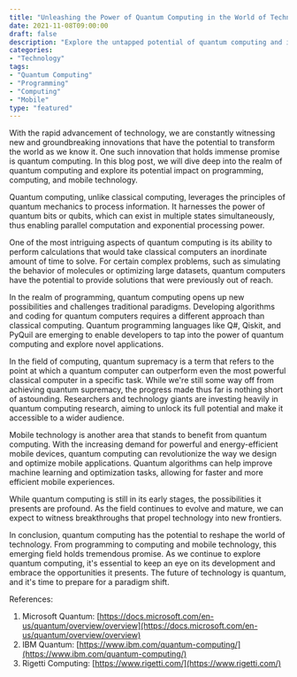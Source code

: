 ```yaml
--- 
title: "Unleashing the Power of Quantum Computing in the World of Technology" 
date: 2021-11-08T09:00:00
draft: false 
description: "Explore the untapped potential of quantum computing and its impact on programming, computing, and mobile technology." 
categories: 
- "Technology" 
tags: 
- "Quantum Computing" 
- "Programming" 
- "Computing" 
- "Mobile" 
type: "featured" 
--- 
```


With the rapid advancement of technology, we are constantly witnessing new and groundbreaking innovations that have the potential to transform the world as we know it. One such innovation that holds immense promise is quantum computing. In this blog post, we will dive deep into the realm of quantum computing and explore its potential impact on programming, computing, and mobile technology.

Quantum computing, unlike classical computing, leverages the principles of quantum mechanics to process information. It harnesses the power of quantum bits or qubits, which can exist in multiple states simultaneously, thus enabling parallel computation and exponential processing power.

One of the most intriguing aspects of quantum computing is its ability to perform calculations that would take classical computers an inordinate amount of time to solve. For certain complex problems, such as simulating the behavior of molecules or optimizing large datasets, quantum computers have the potential to provide solutions that were previously out of reach.

In the realm of programming, quantum computing opens up new possibilities and challenges traditional paradigms. Developing algorithms and coding for quantum computers requires a different approach than classical computing. Quantum programming languages like Q#, Qiskit, and PyQuil are emerging to enable developers to tap into the power of quantum computing and explore novel applications.

In the field of computing, quantum supremacy is a term that refers to the point at which a quantum computer can outperform even the most powerful classical computer in a specific task. While we're still some way off from achieving quantum supremacy, the progress made thus far is nothing short of astounding. Researchers and technology giants are investing heavily in quantum computing research, aiming to unlock its full potential and make it accessible to a wider audience.

Mobile technology is another area that stands to benefit from quantum computing. With the increasing demand for powerful and energy-efficient mobile devices, quantum computing can revolutionize the way we design and optimize mobile applications. Quantum algorithms can help improve machine learning and optimization tasks, allowing for faster and more efficient mobile experiences.

While quantum computing is still in its early stages, the possibilities it presents are profound. As the field continues to evolve and mature, we can expect to witness breakthroughs that propel technology into new frontiers.

In conclusion, quantum computing has the potential to reshape the world of technology. From programming to computing and mobile technology, this emerging field holds tremendous promise. As we continue to explore quantum computing, it's essential to keep an eye on its development and embrace the opportunities it presents. The future of technology is quantum, and it's time to prepare for a paradigm shift.

References:

1. Microsoft Quantum: [https://docs.microsoft.com/en-us/quantum/overview/overview](https://docs.microsoft.com/en-us/quantum/overview/overview)
2. IBM Quantum: [https://www.ibm.com/quantum-computing/](https://www.ibm.com/quantum-computing/)
3. Rigetti Computing: [https://www.rigetti.com/](https://www.rigetti.com/)

